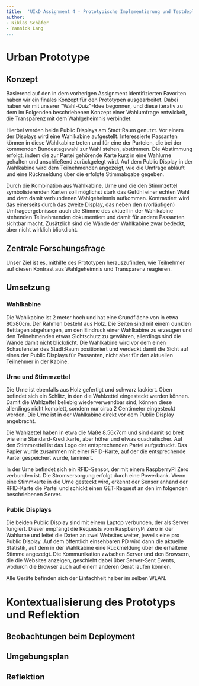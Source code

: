 ```yaml
---
title:  'UIxD Assignment 4 - Prototypische Implementierung und Testdeployment'
author:
- Niklas Schäfer
- Yannick Lang
...
```


# Urban Prototype

## Konzept

Basierend auf den in dem vorherigen Assignment identifizierten Favoriten haben wir ein finales Konzept für den Prototypen ausgearbeitet. Dabei haben wir mit unserer "Wahl-Quiz"-Idee begonnen, und diese iterativ zu dem im Folgenden beschriebenen Konzept einer Wahlumfrage entwickelt, die Transparenz mit dem Wahlgeheimnis verbindet.

Hierbei werden beide Public Displays am Stadt:Raum genutzt. Vor einem der Displays wird eine Wahlkabine aufgestellt. Interessierte Passanten können in diese Wahlkabine treten und für eine der Parteien, die bei der kommenden Bundestagswahl zur Wahl stehen, abstimmen. Die Abstimmung erfolgt, indem die zur Partei gehörende Karte kurz in eine Wahlurne gehalten und anschließend zurückgelegt wird. Auf dem Public Display in der Wahlkabine wird dem Teilnehmenden angezeigt, wie die Umfrage abläuft und eine Rückmeldung über die erfolgte Stimmabgabe gegeben.

Durch die Kombination aus Wahlkabine, Urne und die den Stimmzettel symbolisierenden Karten soll möglichst stark das Gefühl einer echten Wahl und dem damit verbundenen Wahlgeheimnis aufkommen. Kontrastiert wird das einerseits durch das zweite Display, das neben den (vorläufigen) Umfrageergebnissen auch die Stimme des aktuell in der Wahlkabine stehenden Teilnehmenden dokumentiert und damit für andere Passanten sichtbar macht. Zusätzlich sind die Wände der Wahlkabine zwar bedeckt, aber nicht wirklich blickdicht.

## Zentrale Forschungsfrage

Unser Ziel ist es, mithilfe des Prototypen herauszufinden, wie Teilnehmer auf diesen Kontrast aus Wahlgeheimnis und Transparenz reagieren.

## Umsetzung

### Wahlkabine

Die Wahlkabine ist 2 meter hoch und hat eine Grundfläche von in etwa 80x80cm. Der Rahmen besteht aus Holz. Die Seiten sind mit einem dunklen Bettlagen abgehangen, um den Eindruck einer Wahlkabine zu erzeugen und den Teilnehmenden etwas Sichtschutz zu gewähren, allerdings sind die Wände damit nicht blickdicht. Die Wahlkabine wird vor dem einen Schaufenster des Stadt:Raum positioniert und verdeckt damit die Sicht auf eines der Public Displays für Passanten, nicht aber für den aktuellen Teilnehmer in der Kabine.

### Urne und Stimmzettel

Die Urne ist ebenfalls aus Holz gefertigt und schwarz lackiert. Oben befindet sich ein Schlitz, in den die Wahlzettel eingesteckt werden können. Damit die Wahlzettel beliebig wiederverwendbar sind, können diese allerdings nicht komplett, sondern nur circa 2 Centimeter eingesteckt werden. Die Urne ist in der Wahlkabine direkt vor dem Public Display angebracht.

Die Wahlzettel haben in etwa die Maße 8.56x7cm und sind damit so breit wie eine Standard-Kreditkarte, aber höher und etwas quadratischer. Auf den Stimmzettel ist das Logo der entsprechenden Partei aufgedruckt. Das Papier wurde zusammen mit einer RFID-Karte, auf der die entsprechende Partei gespeichert wurde, laminiert.

In der Urne befindet sich ein RFID-Sensor, der mit einem RaspberryPi Zero verbunden ist. Die Stromversorgung erfolgt durch eine Powerbank. Wenn eine Stimmkarte in die Urne gesteckt wird, erkennt der Sensor anhand der RFID-Karte die Partei und schickt einen GET-Request an den im folgenden beschriebenen Server.

### Public Displays

Die beiden Public Display sind mit einem Laptop verbunden, der als Server fungiert.
Dieser empfängt die Requests vom RaspberryPi Zero in der Wahlurne und leitet die Daten an zwei Websites weiter, jeweils eine pro Public Display.
Auf dem öffentlich einsehbaren PD wird dann die aktuelle Statistik, auf dem in der Wahlkabine eine Rückmeldung über die erhaltene Stimme angezeigt.
Die Kommunikation zwischen Server und den Browsern, die die Websites anzeigen, geschieht dabei über Server-Sent Events, wodurch die Browser auch auf einem anderen Gerät laufen können.

Alle Geräte befinden sich der Einfachheit halber im selben WLAN.

# Kontextualisierung des Prototyps und Reflektion

## Beobachtungen beim Deployment

## Umgebungsplan

## Reflektion